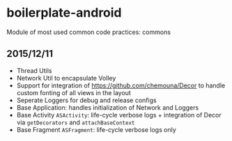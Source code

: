 # boilerplate-android

Module of most used common code practices: commons

## 2015/12/11
* Thread Utils
* Network Util to encapsulate Volley
* Support for integration of https://github.com/chemouna/Decor to handle custom fonting of all views in the layout
* Seperate Loggers for debug and release configs
* Base Application: handles initialization of Network and Loggers
* Base Activity `ASActivity`: life-cycle verbose logs + integration of Decor via `getDecorators` and `attachBaseContext`
* Base Fragment `ASFragment`: life-cycle verbose logs only
